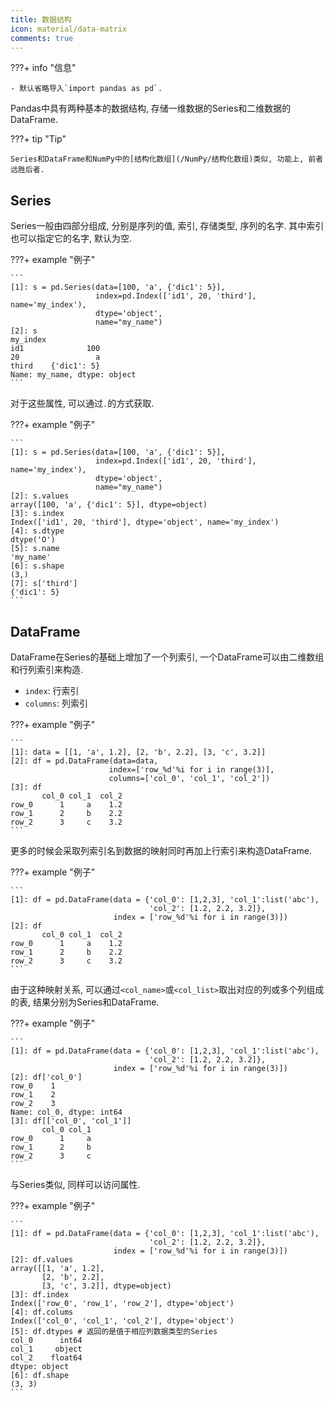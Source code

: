 ```yaml
---
title: 数据结构
icon: material/data-matrix
comments: true
---
```


???+ info "信息"

    - 默认省略导入`import pandas as pd`.
    
Pandas中具有两种基本的数据结构, 存储一维数据的Series和二维数据的DataFrame.

???+ tip "Tip"

    Series和DataFrame和NumPy中的[结构化数组](/NumPy/结构化数组)类似, 功能上, 前者远胜后者.

## Series

Series一般由四部分组成, 分别是序列的值, 索引, 存储类型, 序列的名字. 其中索引也可以指定它的名字, 默认为空.

???+ example "例子"

    ```
    [1]: s = pd.Series(data=[100, 'a', {'dic1': 5}],
                       index=pd.Index(['id1', 20, 'third'], name='my_index'),
                       dtype='object',
                       name="my_name")
    [2]: s
    my_index
    id1              100
    20                 a
    third    {'dic1': 5}
    Name: my_name, dtype: object
    ```
    
对于这些属性, 可以通过`.`的方式获取.

???+ example "例子"

    ```
    [1]: s = pd.Series(data=[100, 'a', {'dic1': 5}],
                       index=pd.Index(['id1', 20, 'third'], name='my_index'),
                       dtype='object',
                       name="my_name")
    [2]: s.values
    array([100, 'a', {'dic1': 5}], dtype=object)
    [3]: s.index
    Index(['id1', 20, 'third'], dtype='object', name='my_index')
    [4]: s.dtype
    dtype('O')
    [5]: s.name
    'my_name'
    [6]: s.shape
    (3,)
    [7]: s['third']
    {'dic1': 5}
    ```
    
## DataFrame

DataFrame在Series的基础上增加了一个列索引, 一个DataFrame可以由二维数组和行列索引来构造.

- `index`: 行索引
- `columns`: 列索引

???+ example "例子"

    ```
    [1]: data = [[1, 'a', 1.2], [2, 'b', 2.2], [3, 'c', 3.2]]
    [2]: df = pd.DataFrame(data=data,
                          index=['row_%d'%i for i in range(3)],
                          columns=['col_0', 'col_1', 'col_2'])
    [3]: df
           col_0 col_1  col_2
    row_0      1     a    1.2
    row_1      2     b    2.2
    row_2      3     c    3.2
    ```

更多的时候会采取列索引名到数据的映射同时再加上行索引来构造DataFrame.

???+ example "例子"

    ```
    [1]: df = pd.DataFrame(data = {'col_0': [1,2,3], 'col_1':list('abc'),
                                   'col_2': [1.2, 2.2, 3.2]},
                           index = ['row_%d'%i for i in range(3)])
    [2]: df
           col_0 col_1  col_2
    row_0      1     a    1.2
    row_1      2     b    2.2
    row_2      3     c    3.2
    ```
    
由于这种映射关系, 可以通过`<col_name>`或`<col_list>`取出对应的列或多个列组成的表, 结果分别为Series和DataFrame.

???+ example "例子"

    ```
    [1]: df = pd.DataFrame(data = {'col_0': [1,2,3], 'col_1':list('abc'),
                                   'col_2': [1.2, 2.2, 3.2]},
                           index = ['row_%d'%i for i in range(3)])
    [2]: df['col_0']
    row_0    1
    row_1    2
    row_2    3
    Name: col_0, dtype: int64
    [3]: df[['col_0', 'col_1']]
           col_0 col_1
    row_0      1     a
    row_1      2     b
    row_2      3     c
    ```
    
与Series类似, 同样可以访问属性.

???+ example "例子"

    ```
    [1]: df = pd.DataFrame(data = {'col_0': [1,2,3], 'col_1':list('abc'),
                                   'col_2': [1.2, 2.2, 3.2]},
                           index = ['row_%d'%i for i in range(3)])
    [2]: df.values
    array([[1, 'a', 1.2],
           [2, 'b', 2.2],
           [3, 'c', 3.2]], dtype=object)
    [3]: df.index
    Index(['row_0', 'row_1', 'row_2'], dtype='object')
    [4]: df.colums
    Index(['col_0', 'col_1', 'col_2'], dtype='object')
    [5]: df.dtypes # 返回的是值于相应列数据类型的Series
    col_0      int64
    col_1     object
    col_2    float64
    dtype: object
    [6]: df.shape
    (3, 3)
    ```